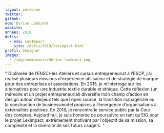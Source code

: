 ```yaml
---
layout: personne
twitter: 
github:
nom: Dorine Lambinet
website:
annees: 2019
defis: 
  - nom: LexImpact
    site: /defis/2019/leximpact.html
profil: Designer
images:
  - /img/communaute/dorine-lambinet.png 
---
```


" Diplômée de l’ENSCI-les Ateliers et cursus entrepreneuriat à l’ESCP, j’ai réalisé plusieurs missions d'expérience utilisateur et de stratégie de marque pour des entreprises et associations. En 2015, je m’interroge sur les alternatives pour une industrie textile durable et éthique. Cette réflexion (un mémoire et un projet entrepreneurial) diversifie mon champ d’action en design autour d’enjeux tels que l’open source, la transition managériale ou la construction de businessmodel propices à l’émergence d’organisations à externalités positives. En 2018, je rencontre le service public par la Cour des comptes. Aujourd’hui, je suis honorée de poursuivre en tant qu’EIG pour le projet Leximpact, extrêmement motivant par l’objectif de sa mission, sa complexité et la diversité de ses futurs usagers. 
 "
